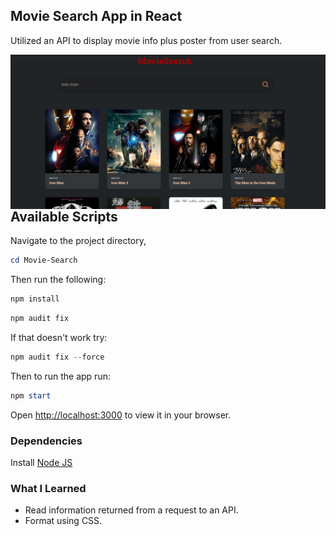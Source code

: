 ## Movie Search App in React

Utilized an API to display movie info plus poster from user search.

<img align="left" alt="Coding"  src="movie search screenshot.jpg" />


## Available Scripts

Navigate to the project directory,
```powershell
cd Movie-Search
```

Then run the following:

```powershell
npm install
```
```powershell
npm audit fix
```
If that doesn't work try:
```powershell
npm audit fix --force
```
Then to run the app run:
```powershell
npm start
```
Open [http://localhost:3000](http://localhost:3000) to view it in your browser.

### Dependencies
Install [Node JS](https://nodejs.org/en/download/)

### What I Learned
* Read information returned from a request to an API.
* Format using CSS.
